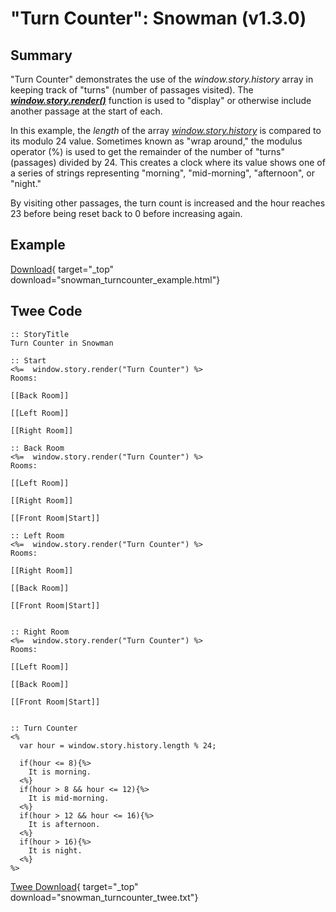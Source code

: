 # "Turn Counter": Snowman (v1.3.0)

## Summary

"Turn Counter" demonstrates the use of the *window.story.history* array in keeping track of "turns" (number of passages visited). The ***[window.story.render()](https://videlais.github.io/snowman/1/window_story/functions/render.html)*** function is used to "display" or otherwise include another passage at the start of each.

In this example, the *length* of the array *[window.story.history](https://videlais.github.io/snowman/1/window_story/properties/history.html)* is compared to its modulo 24 value. Sometimes known as "wrap around," the modulus operator (%) is used to get the remainder of the number of "turns" (passages) divided by 24. This creates a clock where its value shows one of a series of strings representing "morning", "mid-morning", "afternoon", or "night."

By visiting other passages, the turn count is increased and the hour reaches 23 before being reset back to 0 before increasing again.

## Example

[Download](snowman_turncounter_example.html){ target="_top" download="snowman_turncounter_example.html"}

## Twee Code

```twee
:: StoryTitle
Turn Counter in Snowman

:: Start
<%=  window.story.render("Turn Counter") %>
Rooms:

[[Back Room]]

[[Left Room]]

[[Right Room]]

:: Back Room
<%=  window.story.render("Turn Counter") %>
Rooms:

[[Left Room]]

[[Right Room]]

[[Front Room|Start]]

:: Left Room
<%=  window.story.render("Turn Counter") %>
Rooms:

[[Right Room]]

[[Back Room]]

[[Front Room|Start]]


:: Right Room
<%=  window.story.render("Turn Counter") %>
Rooms:

[[Left Room]]

[[Back Room]]

[[Front Room|Start]]


:: Turn Counter
<%
  var hour = window.story.history.length % 24;

  if(hour <= 8){%>
    It is morning.
  <%}
  if(hour > 8 && hour <= 12){%>
    It is mid-morning.
  <%}
  if(hour > 12 && hour <= 16){%>
    It is afternoon.
  <%}
  if(hour > 16){%>
    It is night.
  <%}
%>

```

[Twee Download](snowman_turncounter_twee.txt){ target="_top" download="snowman_turncounter_twee.txt"}
